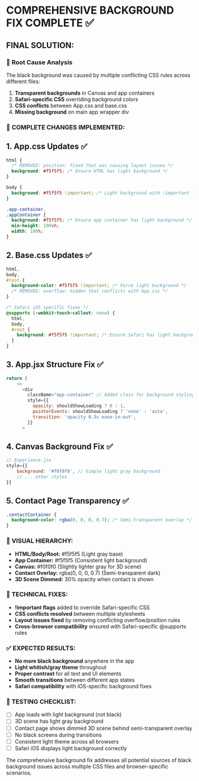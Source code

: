 # COMPREHENSIVE BACKGROUND FIX COMPLETE ✅

## FINAL SOLUTION:

### 🎯 **Root Cause Analysis**

The black background was caused by multiple conflicting CSS rules across different files:

1. **Transparent backgrounds** in Canvas and app containers
2. **Safari-specific CSS** overriding background colors
3. **CSS conflicts** between App.css and base.css
4. **Missing background** on main app wrapper div

### 📝 **COMPLETE CHANGES IMPLEMENTED:**

## 1. App.css Updates ✅

```css
html {
  /* REMOVED: position: fixed that was causing layout issues */
  background: #f5f5f5; /* Ensure HTML has light background */
}

body {
  background: #f5f5f5 !important; /* Light background with !important */
}

.app-container,
.appContainer {
  background: #f5f5f5; /* Ensure app container has light background */
  min-height: 100vh;
  width: 100%;
}
```

## 2. Base.css Updates ✅

```css
html,
body,
#root {
  background-color: #f5f5f5 !important; /* Force light background */
  /* REMOVED: overflow: hidden that conflicts with App.css */
}

/* Safari iOS specific fixes */
@supports (-webkit-touch-callout: none) {
  html,
  body,
  #root {
    background: #f5f5f5 !important; /* Ensure Safari has light background */
  }
}
```

## 3. App.jsx Structure Fix ✅

```javascript
return (
    <>
      <div
        className="app-container" // Added class for background styling
        style={{
          opacity: shouldShowLoading ? 0 : 1,
          pointerEvents: shouldShowLoading ? 'none' : 'auto',
          transition: 'opacity 0.3s ease-in-out',
        }}
      >
```

## 4. Canvas Background Fix ✅

```javascript
// Experience.jsx
style={{
    background: '#f0f0f0', // Simple light gray background
    // ... other styles
}}
```

## 5. Contact Page Transparency ✅

```css
.contactContainer {
  background-color: rgba(0, 0, 0, 0.7); /* Semi-transparent overlay */
}
```

### 🎨 **VISUAL HIERARCHY:**

- **HTML/Body/Root:** #f5f5f5 (Light gray base)
- **App Container:** #f5f5f5 (Consistent light background)
- **Canvas:** #f0f0f0 (Slightly lighter gray for 3D scene)
- **Contact Overlay:** rgba(0, 0, 0, 0.7) (Semi-transparent dark)
- **3D Scene Dimmed:** 30% opacity when contact is shown

### 🔧 **TECHNICAL FIXES:**

- **!important flags** added to override Safari-specific CSS
- **CSS conflicts resolved** between multiple stylesheets
- **Layout issues fixed** by removing conflicting overflow/position rules
- **Cross-browser compatibility** ensured with Safari-specific @supports rules

### ✅ **EXPECTED RESULTS:**

- **No more black background** anywhere in the app
- **Light whitish/gray theme** throughout
- **Proper contrast** for all text and UI elements
- **Smooth transitions** between different app states
- **Safari compatibility** with iOS-specific background fixes

### 🧪 **TESTING CHECKLIST:**

- [ ] App loads with light background (not black)
- [ ] 3D scene has light gray background
- [ ] Contact page shows dimmed 3D scene behind semi-transparent overlay
- [ ] No black screens during transitions
- [ ] Consistent light theme across all browsers
- [ ] Safari iOS displays light background correctly

The comprehensive background fix addresses all potential sources of black background issues across multiple CSS files and browser-specific scenarios.
